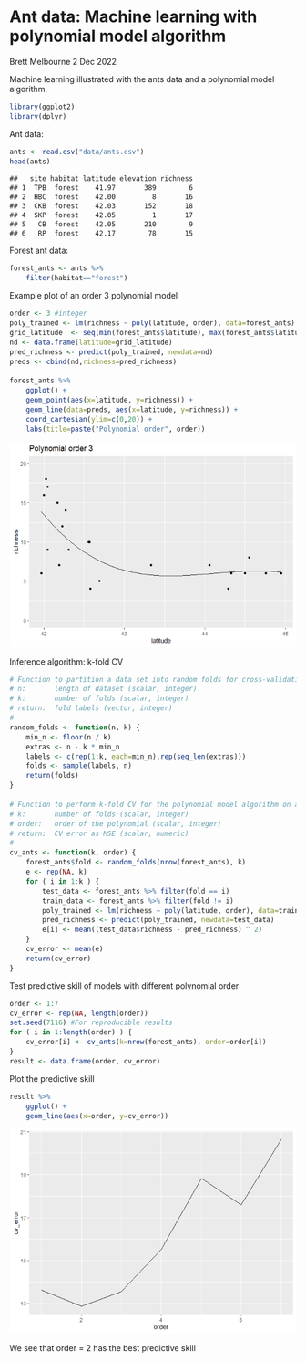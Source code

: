 Ant data: Machine learning with polynomial model algorithm
================
Brett Melbourne
2 Dec 2022

Machine learning illustrated with the ants data and a polynomial model
algorithm.

``` r
library(ggplot2)
library(dplyr)
```

Ant data:

``` r
ants <- read.csv("data/ants.csv")
head(ants)
```

    ##   site habitat latitude elevation richness
    ## 1  TPB  forest    41.97       389        6
    ## 2  HBC  forest    42.00         8       16
    ## 3  CKB  forest    42.03       152       18
    ## 4  SKP  forest    42.05         1       17
    ## 5   CB  forest    42.05       210        9
    ## 6   RP  forest    42.17        78       15

Forest ant data:

``` r
forest_ants <- ants %>% 
    filter(habitat=="forest")
```

Example plot of an order 3 polynomial model

``` r
order <- 3 #integer
poly_trained <- lm(richness ~ poly(latitude, order), data=forest_ants)
grid_latitude  <- seq(min(forest_ants$latitude), max(forest_ants$latitude), length.out=201)
nd <- data.frame(latitude=grid_latitude)
pred_richness <- predict(poly_trained, newdata=nd)
preds <- cbind(nd,richness=pred_richness)

forest_ants %>% 
    ggplot() +
    geom_point(aes(x=latitude, y=richness)) +
    geom_line(data=preds, aes(x=latitude, y=richness)) +
    coord_cartesian(ylim=c(0,20)) +
    labs(title=paste("Polynomial order", order))
```

![](01_ants_machine_learning_files/figure-gfm/unnamed-chunk-4-1.png)<!-- -->

Inference algorithm: k-fold CV

``` r
# Function to partition a data set into random folds for cross-validation
# n:       length of dataset (scalar, integer)
# k:       number of folds (scalar, integer)
# return:  fold labels (vector, integer)
# 
random_folds <- function(n, k) {
    min_n <- floor(n / k)
    extras <- n - k * min_n
    labels <- c(rep(1:k, each=min_n),rep(seq_len(extras)))
    folds <- sample(labels, n)
    return(folds)
}

# Function to perform k-fold CV for the polynomial model algorithm on ants data
# k:       number of folds (scalar, integer)
# order:   order of the polynomial (scalar, integer)
# return:  CV error as MSE (scalar, numeric)
#
cv_ants <- function(k, order) {
    forest_ants$fold <- random_folds(nrow(forest_ants), k)
    e <- rep(NA, k)
    for ( i in 1:k ) {
        test_data <- forest_ants %>% filter(fold == i)
        train_data <- forest_ants %>% filter(fold != i)
        poly_trained <- lm(richness ~ poly(latitude, order), data=train_data)
        pred_richness <- predict(poly_trained, newdata=test_data)
        e[i] <- mean((test_data$richness - pred_richness) ^ 2)
    }
    cv_error <- mean(e)
    return(cv_error)
}
```

Test predictive skill of models with different polynomial order

``` r
order <- 1:7
cv_error <- rep(NA, length(order))
set.seed(7116) #For reproducible results
for ( i in 1:length(order) ) {
    cv_error[i] <- cv_ants(k=nrow(forest_ants), order=order[i])
}
result <- data.frame(order, cv_error)
```

Plot the predictive skill

``` r
result %>% 
    ggplot() +
    geom_line(aes(x=order, y=cv_error))
```

![](01_ants_machine_learning_files/figure-gfm/unnamed-chunk-7-1.png)<!-- -->

We see that order = 2 has the best predictive skill
